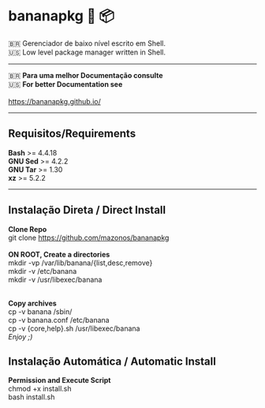 # bananapkg :banana: :package:
🇧🇷 Gerenciador de baixo nível escrito em Shell. <br/>
:us: Low level package manager written in Shell.

----

🇧🇷 **Para uma melhor Documentação consulte** <br/>
:us: **For better Documentation see** <br/><br/>
https://bananapkg.github.io/

----

## Requisitos/Requirements
**Bash** >= 4.4.18 <br/>
**GNU Sed** >= 4.2.2<br/>
**GNU Tar** >= 1.30<br/>
**xz** >= 5.2.2<br/>

----

## Instalação Direta / Direct Install
**Clone Repo**<br/>
git clone https://github.com/mazonos/bananapkg<br/>
<br/>
**ON ROOT, Create a directories**<br/>
mkdir -vp /var/lib/banana/{list,desc,remove}<br/>
mkdir -v /etc/banana<br/>
mkdir -v /usr/libexec/banana<br/>
<br/>

**Copy archives**<br/>
cp -v banana /sbin/<br/>
cp -v banana.conf /etc/banana<br/>
cp -v {core,help}.sh /usr/libexec/banana
<br/>
*Enjoy ;)*

## Instalação Automática / Automatic Install
**Permission and Execute Script**<br>
chmod +x install.sh<br>
bash install.sh
